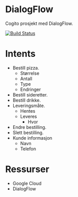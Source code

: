 # DialogFlow
Cogito prosjekt med DialogFlow.

[![Build Status](https://travis-ci.org/CogitoNTNU/DialogFlow.svg?branch=master)](https://travis-ci.org/CogitoNTNU/DialogFlow)

# Intents
- Bestill pizza.
    - Størrelse
    - Antall
    - Type
    - Endringer
- Bestill sideretter.
- Bestill drikke.
- Leveringsmåte.
    - Hentes
    - Leveres
        - Hvor
- Endre bestilling.
- Slett bestilling.
- Kunde informasjon
    - Navn
    - Telefon

# Ressurser
- Google Cloud
- DialogFlow
